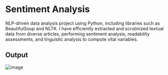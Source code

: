 # Sentiment Analysis
NLP-driven data analysis project using Python, including libraries such as BeautifulSoup and NLTK. I have efficiently extracted and scrutinized textual data from diverse articles, performing sentiment analysis, readability assessments, and linguistic analysis to compute vital variables.

## Output
![image](https://github.com/CodeRic28/Sentiment_Analysis_challenge/assets/51741804/75840711-1046-4806-9637-854a2a8065d7)

